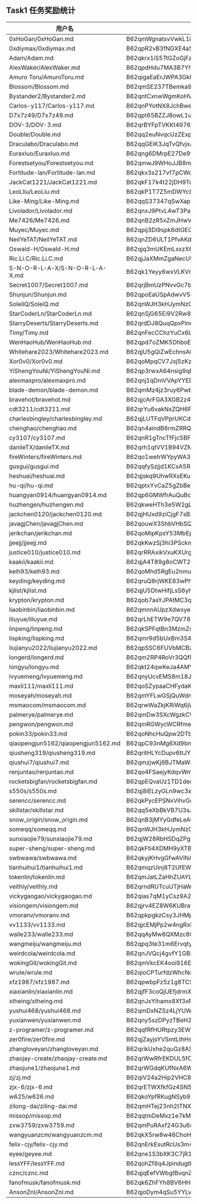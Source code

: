 ## Task1 任务奖励统计

| 用户名                             |  钱包地址                                                |  交易 hash                                            |
|------------------------------------|----------------------------------------------------------|-------------------------------------------------------|
| 0xHoGan/0xHoGan.md                 | B62qmWgnatsvVwkL1iGHuE2BhNF8piikGz6zssM3espTZaaAKqnVvCU  | 5JuDW696nNbm9gov14q1okeR8V5D7bVBJf9oFd6VY4Npsi5CgNCC  |
| 0xdiymax/0xdiymax.md               | B62qpR2vB3fNGXE4a5ACiCvcX9rKaLgUnQGT993xrCSi1BjwiPm9fM5  | 5JuZkEP5cNoYrThxWKk1DvFU3jzHvN5hmS9waGxH7yEw7irK5Xyh  | 
| Adam/Adam.md                       | B62qkrx1iS5TtGZoGjFzepEbgkqnHwJ2KU8dFRKwqhDWaxYzp6Vf3Fu  | 5Ju4wegfQVoKJ3xzvczbSxeeV9UpsLd3DCAQ8Hxwysg3RUUQHCM6  |
| AlexWaker/AlexWaker.md             | B62qpdHdu7MA3B7Yh5Fg1uLjp2dKohkHcoGA7HFP3G9uuhYQBxUBZga  | 5Juei1PHEKeUwaUDoiQ9ZTGbEDTXm8Ldx1qcmgkR83tajpCXvwXL  |
| Amuro Toru/AmuroToru.md            | B62qigaEaErJWPA3GktqdmymXcmv4pPG4HUofMPrDBGxEVdR4os81T1  | 5JuhDKWQt5XH2cnqMCyWoDjmToSjgtTPjjBPmiWVMgvbdrKVj8CX  |
| Blossom/Blossom.md                 | B62qmSE237TBemka9xTejuUdcW3VjdSLf1zeB3z6Dyc1h86C4H4DT2m  | 5JuNsvLFG9iSNk1PKGwBY6nist9Kkzd3G7Nm7R3TdDqKPSgKULdG  |
| Bystander2/Bystander2.md           | B62qntCxnwWgmKoHV17UBaYeUZF7MeEkkiMq7gnXq9Xa9qXV93REN5Z  | 5JvASU4kcv5o1YMJdDqeVUuRwtjRBFxayfj47d9z3HiNXhXKSgzt  |
| Carlos-y117/Carlos-y117.md         | B62qnPYotNX8JchBwe523w9yuTzkkxy3rHzTzLtdmuutz7bG2iMwnK8  | 5JvMpZUsN1FCxYE1mM9ZpkV7DhJvAQ5KqEr3WQ6oJytcoT4WL4oy  |
| D7x7z49/D7x7z49.md                 | B62qpt65BZZJ8owL1uobzaAnGqY8xAuoQnsWk3pvf7mN1AVoQQ5fq8i  | 5Juzy5GQuV6mrAQUa4EYtYq7j1mLhKGcAgC7BjYTgMc5BNbBaFdL  | 
| DOV-3/DOV-3.md                     | B62qrBYFpTVKKt4976JyPJvTBB3kCjScAc1Be9yyAgSM92AyEjDbJcp  | 5Jtq9fC6iCcCCFynnMvUDhwxR623PepNscLMdyCbMBMRR19r4zRu  |
| Double/Double.md                   | B62qq2euNvqcUzZExpRNtJissngaeYCeommbKSV9aihBDLN2QsUTHTa  | 5JupKWDggPYAsyKc55GjVADMhw3oAtddSyWnumbaRApShW11ztwy  |
| Draculabo/Draculabo.md             | B62qqGEiK3JqTvQfvjxAaUP6LSYsqunJc8TQ9EcpxnW6cwVtcHHrYsP  | 5JvKqeoKx3oQagvVvmb5ABZhvsMqR5hAdH2MEjRUTXQoytUojanA  |
| Euraxluo/Euraxluo.md               | B62qng6DMrpE27De9fU3LVbEMoSVAUqbZRsp7VZj2pdU7qxViJbF5Ff  | 5JuGTh22k4escUavfP7z7xRgsLPuoZ9xdVG4JW3rcTzXB9NUPnNL  |
| Forestsetyou/Forestsetyou.md       | B62qmwJ9WHoJJB8m6SHjm8MTxUsHgtCdESq9BsGXjBKSbc3Tr1BqSaU  | 5JuAcJ5vFtL6uM3DGnJuYLyo2f8BvPXNbaY7qZeTbzTdMckZFMzC  |
| Fortitude-lan/Fortitude-lan.md     | B62qkx3s217vf7pCWcGp9omvwBdfLuBLE9fB65MYhwxtZ6qgJAGvSR4  | 5JuQYBeKJiQTUo5KFPS5J9znAcJp5KV4WLoh4t5xbinKmMZKoY9o  |
| JackCat1221/JackCat1221.md         | B62qkF17k4t22jDH9TuGn3rWeuphrrBwwWbwq1c4CTf5wzWkeb6EP7H  | 5Jujy3Yef6q2MEqXuEgCrXRbVisEva5ibt8nu3BD136NMccmALLs  |
| LeoLliu/LeoLiu.md                  | B62qkP1T7Z5mDWYc8ULNAwN1jdwsaioQvr4YNVmmf1TGPPK6ve3cG5s  | 5JuP2zi1v5C9rRYQ7VavGrSu2b8Fy4sGfgZgDU6i7a7CNpHjvuGY  |
| Like-Ming/Like-Ming.md             | B62qqS37347qSwXapnmWK4T5AwGU6vHuPGu8E38jdzUAZSjqnJFQbem  | 5Jv79WBEtY2WaeUMd1cuJeiP5B2AAwz1GvXxfM687L2KmfdJ15ML  |
| Livolador/Livolador.md             | B62qnxJ9PtvL4wT3Pagdjwxugnou7AuCujZKnpHFMzsEgH8zxdVXYmq  | 5JtZ27J28ugCEQp5V7XYH815J1qCan4LGfxJxfBEtXkDvkMQCWiY  |
| Me7426/Me7426.md                   | B62qnB2zR5xZmJHwVriX84Dn49e9nrFBgj6SApboeCdFfRFqP8cKXWf  | 5JuGtm154CtVq1F1MtTByjEZdLrMWNY9jx4q3XMVRjH7ZRB4ga1a  |
| Muyec/Muyec.md                     | B62qpij3Di9spk6dtGEiXbAWZZSPa8aTcvMR6hQUCS5oMGXUJfov4V1  | 5JtY2gthZSr4mmDUzzmPFojh23WGwzxzypHCNscA8bhP3A661DJu  |
| NeilYeTAT/NeilYeTAT.md             | B62qnZD6ULT1PfvAKdy9sXQM3eKyZKXm3LmpmvoUCCWscVfGLe4vvja  | 5Juogs1MLjrTNsJPoTRrpc2vdwCmHn31kxr8MottPEDrtB7iM1Zk  |
| Oswald-H/Oswald-H.md               | B62qjq3mUKEmLsxzX6oSGDG9NMqnLkxpw4TsvJY6LPk6yo3Lsdepz5x  | 5JuBA4atxnzyvpQgbSwHqk4zfFf5DoZXko5Ybcibcw4buZ15KxQX  |
| Ric.Li.C/Ric.Li.C.md               | B62qjJaXMmZgaNecUUrDZ384uDQGYAAoTRTX7CAQ1YrBT6yo3gbzCCJ  | 5JtptjboZq8Z5TBsiLzjiPXV4bAAFhE8Q1ih3tghzcC5HCtQvP9E  |
| S-N-O-R-L-A-X/S-N-O-R-L-A-X.md     | B62qk1Yeyy6wxVLKVrZigcPKnJayW1p8iJ4h7arTQtrwL3Nb6y7LPip  | 5JujqXWhaeZARFE2KBh8uqpfMWNMsPHFZECdF6XZ8yMctnWmpWpM  |
| Secret1007/Secret1007.md           | B62qrjBmUzPNvvGc7bGvexjRdkR7rGMfdequZoAsUEiz9YPHKHJMLfy  | 5JvKsGne8E9WDwafhZ23RHqMS7DVx1QGfQToiEGQoA1rB4u8kGwP  |
| Shunjun/Shunjun.md                 | B62qpoEaUSpAdwvV5eSpv5pRtkeCA7wKsRjohLMkAKSZbK4tYjtBBBj  | 5Jtj7tC5iUyzFdPvo9EjVkX79nUu8hYFjmpPsGJjhoZjvrTWp7GA  |
| SoleilQ/SoleiQ.md                  | B62qnWJH3kHJymNzGJkmNT9SW5SBrsdxy6MtFiVqycPBMmhVAi44WV6  | 5JuYuAK1kYN66dfmdB7HwFKbXyZty4ZV92SsfcgT1iNo2hRqLPXx  |
| StarCoderLn/StarCoderLn.md         | B62qnSjG65Ei9V2Rw8NWXmyoMCqd3Y5SZzY7J3c9xJXvX51Qdej1GsD  | 5Jv63bNdW8hyJDDZ7MnRn33RPa3d9FBv7D3zFXRX4ybXnEfWDDvs  |
| StarryDeserts/StarryDeserts.md     | B62qrdDJ8QuqQpxPinusDUWzfCjN6JE6qB6T1JcCT9HEoCZjj8EgVQn  | 5JvEUgr6f5MGsjgEBuCY35TmALKyFJmNgpWAiqQX95oMmNj1V1rF  |
| Timy/Timy.md                       | B62qnFecCChzYuCx6Lthmn4nEwNwiGLJhySE2QGRy4C3GLNRfP4Byfe  | 5JubpnwA3JH5Bjh4fdiCpKbhjzB9anevAxgzU4UwPmK7ewZxEVba  |
| WenHaoHub/WenHaoHub.md             | B62qpd7oZMK5DhboEoFzKvGuEg44sc1RwikugRepjzFwisc58TEPRNp  | 5Jv387TYFMNtcHPCrsPBgyMDuSY6z5Hp1GVoeLHT6SVP3B3H5RdR  |
| Whitehare2023/Whitehare2023.md     | B62qjU5gQiZwEchnsAGderSbk5mhGqScSuHgYmCQDuuDQsGNsic56aY  | 5JuLwW9otNN8WN6wSuzsZSBw88JVPQGubRU45r9o3FUbJKJnn3Zj  |
| Xor0v0/Xor0v0.md                   | B62qoMpqCV7Jxj5zKzc8HxVXjAu8qWHvNT3NsjW5mCp3nzDuvU6JMtY  | 5JuNYAy3noxnqfEVvmvvStAtiChrWBDGBYZqQpnMbNJmXdCb8vdA  |
| YiShengYouNi/YiShengYouNi.md       | B62qp3rwxA64nsig9qDqZBaTgP8WmEqvZUh8wvKpjqUukGBy4n2GdQM  | 5JuJ18iTbyYyGE4YyGtrXw6dHWGtg7pnvVopzjrgA5gHQE69mdn3  |
| alexmaxpro/alexmaxpro.md           | B62qnj1qDmVVApYYEDeq5Wv6TAvgWZtnZhW9yEswD3h54umrrkrCheZ  | 5JumTigZ6tSi5ScY9RxaLg1shNkyDWu6Q2mAXZZFmor6L5JwesBo  |
| blade-demon/blade-demon.md         | B62qmMz4jz3ruy6PwbxTwdxHdRZkVuHk9XCU4Zq4dNGkogBN13hWKC9  | 5Ju2aubbj5bm3jGGztjmd5m3DFtR5kJa5ua32gynZRy4SLG1k3eu  |
| bravehot/bravehot.md               | B62qjcArFGA3XGB2z4E21jZw7H2rKgRzmDHivvAbZQMT3fYR3JQRgrT  | 5JurnG9Fd44ifH5tRd55ZqspJcSJgy6hXMH3ByWR91UJKZtTCRzn  |
| cdt3211/cdt3211.md                 | B62qrYu6vakNxZQH6FeQxBoGNgME7u35Wswqh53YEFPUVr7HwNrhiQC  | 5Jtm9pw8QDkR67hjjLtmDewK7A533wYFbmrsjjfvPFjqoBtgAUNj  |
| charlesbingley/charlesbingley.md   | B62qjLUTFqVPprUKCdDpcbn92uBgcyQyJMpgrFpyfZv2pfmqBvBZu7Y  | 5JtpGfAx4uGZk1hZkJw3p3M3j4TusfAoGgojcaupiEyvNYFCTWAc  |
| chenghao/chenghao.md               | B62qn4aindB6rmZRRQYsPEkyYtUpe3Rm2XX8zmUVHtmDNT24HKHodDa  | 5JuZ4hCBUWz9gZNZ6b4sXmrWgnjTdFAjgNbEWGLMA88Nr8ntsrts  |
| cy3107/cy3107.md                   | B62qnR1gTncTfFjc5BFohmScJn3VRhSjfQjdYcSeGXe6VCDjPPfWbAo  | 5JtX6kqdTZxVWnMepcYaTzB46BPH1GeCyhJb7PKqQPaemb4Ukxc1  |
| danileTX/danileTX.md               | B62qrh1qtVV1B94VZNegZwZ8uAFFNTbC7bhCSjkdkpmbuvnScrpM8gd  | 5Jv6VcoSXsNbbtgrS5oy5TKo13D86iE7aDCJJNNMfySuRat1gZYp  |
| fireWinters/fireWinters.md         | B62qo1wetrWYpyWA3a2ijCFNKkyiegrHAfTXhtcctjJyqCjyLhrDBdV  | 5JttfpvbtR8WGKdtUHxoxCzAGVSAuSggk1GsnT398qFJQdUTQRUK  |
| gusgui/gusgui.md                   | B62qqfySzjjd1KCsA5R8iSTYwC4ohxpmAMYWkoXWntUWugpBRDGbfBU  | 5JvD2VTnEHrApRJJuxxT6d7iyqQJa7E4UBDWLa3T2VT7oLfpBxLV  |
| heshuai/heshuai.md                 | B62qjskq9UhwRXsEKu89xzDGGUqo8CYJWyVBEMVVfxfPSMBbPbwPdvb  | 5JuWCq3ndHxzVvWTHwWBmBams25ho7mnpziaouChbFJCeVaMm8Fr  |
| hu-qi/hu-qi.md                     | B62qptxYvCaZ5gZbBe3Wq8bGAwR31rcLR865QLdV5AiPKLMKv54aeyZ  | 5JvK5dbRk7bjesaQwe8QWNKtkLkK8PoGriQa8dPPzCVuY9DCXw2k  |
| huangyan0914/huangyan0914.md       | B62qp6GMWfrAuQuBcUpjkaiHUi51Rt3P3TcbBGJPWMJ4peNx1ukaGnr  | 5Jtn8UPoo3kx5g4Br1hWtmPq9BRRAM6wRwSc2R2YLBuKNE7ntuiA  |
| huzhengen/huzhengen.md             | B62qkweHTh3e5W2gLgyYN9hDhkvsm1BHRzcWG7txZjxNjdYM6F6TmtK  | 5Jte9nDgM2Tn9PJUHAPf8LvsgvJq4XrdcdyJ7P2Fmft4YBCQSXWm  |
| jackchen0120/jackchen0120.md       | B62qjHUxd9ziCjgF7sB3dhJNqbjZHfBDrh8hsFxuy7vL8HUJ8dG8qW5  | 5JtaHV9VYNQikxgHsJ6DhUcYxPB4RyszQVJUQi8GLBURou7Fi7H4  |
| javagjChen/javagjChen.md           | B62qouwX3ShbVHbSQMWCUVBi9FiQgRMKExoh76mpzehsedde2kchsao  | 5JuN44ZmGfejZVj7VLHNXn4r9aYjdK9WGqupwnVmm3PjMfh6Shc8  |
| jerikchan/jerikchan.md             | B62qoMipKpsY53MbEpHLyvcuYijc9gavdTDa1dCzZ4xpbJ9AdS5aXGC  | 5Jv656CdHqcKBYZ6isWJiqhXDceQUcusD6e5vYa7QJm5SRMZY4RW  |
| jjeejj/jjeejj.md                   | B62qkKwzSj3hi3PSckmjzstUsWuVePEqBbaHaaBmfcHcNwks8o7ePrW  | 5Ju1PJbKmRdeEDUEVxzT8n4sFwq6CCRQPHSt8XXRQVtLvcDjgHwf  |
| justice010/justice010.md           | B62qrRRAxikVxuKXUrggkcmqvNnqNzz3RkYd8DLUAaD5yA5dSy2hvtU  | 5JtWcmNJjpJpELNmbog5UGAUGGFP23U5aqS3FW48SNXwno8MdZGD  |
| kaakii/kaakii.md                   | B62qjA4T89g8oCWT2YycyrtiBZHa89QaxdNYTATcsvaTbjfu6BJ7fLj  | 5JujQEDw2EcWiwBXUaTXfqk5tjEsTM1jwu7z1M6fmkcqXT8Qvv6D  |
| kelh93/kelh93.md                   | B62qoMhd5RgEu2nmu3Sx7Zw8K7Bbx1EQXExpC5fqyAZ2x9oWS8giuAd  | 5Jv9PXsoWunutmLKJBim3TaeKyH5eGgZCM6PgcHKuwKnL9mCFZK5  |
| keyding/keyding.md                 | B62qruQ8rjWKE83wPh2mPdqjtCsxsf256Asbs5XNnn3uTpMDnQmNGUf  | 5Ju76Tz81QomKGjbDP1FrBDe79tgv5HFRhhgzvED8x2FpYDkhhzR  |
| kjlist/kjlist.md                   | B62qjU5DtwHifjLsS6yhCKwwrzwKxvpUBy6iUYAe2GdjRccmT8ggWtK  | 5Jv1a6e6EatXSSL9yxRRb6nkohbLHfKEdta67S3PW51syH8LHHqY  |
| krypton/krypton.md                 | B62qob7asYJPAtMC3qtvqeZwXHYmfmsKHCTUBSh8rzdynZKySnZ3EJB  | 5Ju5Ki3FnXKi4DYnzD1mNhSmL6hWLZ865LgnuZy1hb8yoySGfPcy  |
| liaobinbin/liaobinbin.md           | B62qmnnAUpzXdwxyeaqLPWYo4VhUQMRNJSmBFN3f4h6yApA3Tg8ZgZJ  | 5Jts8cBDu6kRmUCHxtUtGxxofTds2u4m6BKaGnCSMW4x6wpwKCc7  |
| liluyue/liluyue.md                 | B62qrLhETW9e7QV787zwKwyv7jSbBsDvsLCeFHUxhxW87L4MQ9KUgHx  | 5Jum79cT22fgua9YQgGpVDwXn1hH3jp5c7GeT2LFETNrJGPPRmA7  |
| linpeng/linpeng.md                 | B62qkSPFqtBn3MzmZsichFxWyZd1CCKbmAU27iriTDRzjRi5DhwDqn9  | 5JuJrUT9pQ26hrFmC1vV7RTTzk8F7pYYZxGPBcyh641YBQeRdFZn  |
| lispking/lispking.md               | B62qmr9d5bUxBm3S4F9tzrGN1bNdnBEAkdqFhFvJiw5X3oeQZeZMZYP  | 5JvH6rAR82GKNEknEsKvSv8qGTjVqQxK3TVUD8p6d57rJLenRKdg  |
| liujianyu2022/liujianyu2022.md     | B62qpSSC6FUVbMCBzY69JqxtMM52dWzHaFRHTZY7BQrA9X59e2cAPXH  | 5Juag2NZbjxYRDghZUdXnsVDh8bFfGLPaobv8Wg6RJkYytpD1pBx  |
| longerd/longerd.md                 | B62qm2RP4RoVr3QQfMnqY6Ybz7EEddXAHyPAkettYXxnnSvR3L2cHde  | 5JtwFTCzg9FK4NWeSTxWbGw6sM68DFDqFS62pJ5di8WWSYypPewQ  |
| longyu/longyu.md                   | B62qkt24qwKeJa4AMYqkdnRz2Cc49DW6XrUk5eyFeyATR1QoykiMcbC  | 5JuqXJduvPAZH4GK1eyytd8y4WKdY78T4mVzTz5vf39tjLAhihN4  |
| lvyuemeng/lvyuemeng.md             | B62qnyUcvEMS8m18JLmHgR7g8qKuK7Bf1PgFAGyctQt4RpZcfaTaRNo  | 5JukE3qk7Q2bn7sew9itE8e18HaQHsU2y65bAQCrPqDGqVBEFTTo  |
| maxli111/maxli111.md               | B62qoSZypaaCHFydaKBYWAToU87iV7jRrUJ1TdHzwSx85GSfYo5CjY1  | 5JuTfe78AR2AgPiGXhFfb1GV5DdEmQ14qWjoHwKjBbkcoV2dLjd3  |
| moseyah/moseyah.md                 | B62qmYFLwGSjQuWdnygPLw5TvrMENrLEFQmTow8RhSUw6MCm2sjQEn9  | 5Jv5aBqQtWy9ohekiqyc7iTGvgD1vrMAiGqvwQsL85a6aEKu1JTc  |
| msmaocom/msmaocom.md               | B62qrwWaZkjKRiWq6jWEFjDDZTEnE1CYgyv4SoU7qLUw7Wt2U4RNky7  | 5JtqnuD8n7UJ8jSrcE1tmUaRABJpaGEbnC3a5RTXoDpQZAnftULG  |
| palmerye/palmerye.md               | B62qmDw3SXcWgzkCWkpH7pcB9N3M4Fb4avXQkrqXk5vNFkcvcjsqqG8  | 5JtYmpJYUyLBNxQBpmnGuJwPrzUk7aptsGD2TGi3pRb9fMKKGSHE  |
| pengwon/pengwon.md                 | B62qmRGWycWCRfmeyWoBHCmd2CYVZy1AwKt8mA9VZrFjPE3T14BUtbw  | 5JuuF7x9eqZFgNnfvxtDwNxDyG39x9qUdEbMZagQCeQE4Nhx9gx3  |
| pokin33/pokin33.md                 | B62qoNhcHuQpw2DTbAvM7KGLZKimHtPYG9S9pWSw1GPa6PrL2cvWCue  | 5JucwnShSoKM2Ln2AbQhYqccQKjntxbbHBTTfaGLtFvoWrDjFbiR  |
| qiaopengjun5162/qiaopengjun5162.md | B62qpC93nMg6Xd9bmW2GRS216xLes3ACrtpo1ykm3A2Xhsm5wQBX7gp  | 5Jv15gPan6FeWXDWDN4PuWuNS4jby8xM67EimXLiH3TQRzgKdJf1  |
| qiusheng319/qiusheng319.md         | B62qritHLYcDupv6ttJYK3MYeKK7jFkp1gMGE96vDXuSZHNRVjMv7iE  | 5Jv1n6HcMywAAMdtjMBTW3JBPDoFbeaM59cArR28yMPeYPazsBSC  |
| qiushui7/qiushui7.md               | B62qmzjwKj6BJTMaW8uYhgJNcjiMsQQMqKAk7DX8fbsrUkz9eYoJBTg  | 5Jtmv5HKytouj25mb27pEV8S1defzS1M86q6epNpmLZgYR6cZHyM  |
| renjuntao/renjuntao.md             | B62qo4FSaejyKdqvWmZoQqfv8T8AsCisQGFf3FVgA9RCz8nZ222DzoW  | 5JuqP22jxfELPCizhkqAPo26GTbDQ6di2KxUsH7BZNm1LqSaBxM3  |
| rocketsbigfan/rocketsbigfan.md     | B62qpEQvaUz1TD1deqje9VSwMvMar7EtGpHuULxG9WgcnkjibxKqN6N  | 5JtsF3oGxSCbfncCYKV7beuw9aMh8873pLjfuf9Vyx9EhRm9ZGDP  |
| s550s/s550s.md                     | B62qj8iELzyGLn9wc3xKB8Mi4dWYsekR3Gf4woCqvsZHUhFDdmP1bTp  | 5JuRmXMwMdiTNEATpwbGs3nREYFUhYhW6ww5mAScPebTLgQoj6vN  |
| serencc/serencc.md                 | B62qkPycEPSNxVihvGgZrsSDr6Ur72BMCdMpKo9nYhA4oXCmRG4FsWv  | 5Jtww2xEk2UikjdWHKu4N1n9ouRTxACwKFppyUh3pdWi6buBKQRh  |
| skillstar/skillstar.md             | B62qq5eXbBkVB7U3sJByuMdKr68HoMfmUhj8ZKEJvVVX4xEgr78my4S  | 5JudcnSaR1tSF8SpqYjxj2ympFXSSL7f53XdULtZoHTEJS9mmvDm  |
| snow_origin/snow_origin.md         | B62qnB3jMYyGdfeLeAG7Dn68ULXMbMmCT8tqNzBvTtbbTZ7srxGwDu3  | 5Jtaa4JwG1rbANtCCToCZPVphxEem2VfECuwMCPpBhzHNUJEvN8j  |
| someqq/someqq.md                   | B62qnWJH3kHJymNzGJkmNT9SW5SBrsdxy6MtFiVqycPBMmhVAi44WV6  | 5JuH2dXVyDRQdHYHuAsuzfh5L26ccsLg9eCM4mQz8pU9cTBsvY8s  |
| sunxiaojie79/sunxiaojie79.md       | B62qjW28RbHSDqZPgPxQ3YqAaUDP8fJaQ5prVr4iDDNeD9sp3458Uyp  | 5Ju7uPBmMGXRDbQVSKckeFnpi6vxbPZ9rZmjxAaJYYikEqzdHoqW  |
| super-sheng/super-sheng.md         | B62qkFti4XDMH9yXTBCXQJfs3A3fjSRH76te4LSkr8jBvJYv1xBRnDi  | 5JtxpT9ZJFCcgibQqAgdAJNY71KDZj4kjdEPLAQhJMRcpRFoC6jS  |
| swbwawa/swbwawa.md                 | B62qkyjKHvgGfwAViNAr6knjPtw1ZHr1osgUQEcD94Z8dHw6uaep2NH  | 5JuSim9Q13nQhEgkYW5MPtMjujWEVSL1C5Y8AQ1YUNQv8bdkSFcG  |
| tianhuihui1/tianhuihui1.md         | B62qmqzUinj8T2UfEWjebgxsaqaN6z44KWYG2X38af93gKL76wWWxeK  | 5JuyHuiZxDceud8PvGRABBetGeBc2wGUDbqZ5FBove84sgdmQV1R  |
| tokenlin/tokenlin.md               | B62qmJatLZaHhZUAYLdWbSLpQDuF3gRYJv1knDGruTRTubNbBJRSAVV  | 5Juvv7zU1hcQNFzGy9n8nkAWUJyCEogvedoqtyHTb3QqwrjxyCQz  |
| veithly/veithly.md                 | B62qrndRUTcuUTjHaWfderP5WgPK4ET23W8LthoS9PE8HeNx3SxNDv1  | 5JuuWCfB3itcTjTAhi4zy3FNMX7mBt3FR2sNEnHBBV1Ti4rvc2Qo  |
| vickygaogao/vickygaogao.md         | B62qias7qM1yCsz9A2K7htn8iWfwgLx6M3LWM3n6QucZmRUduUdoR8V  | 5JteQcrQntPahS81jdsxUx6wM8yzTY56LC5ySeaM9bdD7wCJVkct  |
| visiongem/visiongem.md             | B62qjrv4EZ8W6KUBrawnAvmPDH4QSEmeJ6jrLZnwShd2ZVedwuwvp3w  | 5JvNxzaLoZChGPkntrc2Vd2DrYxhhDU2qVu1VpVyratpKhcqkR79  |
| vmoranv/vmoranv.md                 | B62qpkpgkzCsy3JHMpV94DPgKGSWVfrtXwQWRe6b8yXoZ73XbTkrxKj  | 5JuoAp8t7q3ycWJNyPeaoDAqhZ8cJujXyKVrwtQ3KKUVfvcTMX36  |
| vv1133/vv1133.md                   | B62qjcEMjPp2w4ngRxHyzxEqumK58nXKVpjZpPk8HF9f2fLY5GvbEFS  | 5Ju9WrbLSiZLPRN1C6g2TRfgjJmo6ubQ2PCCPmv81oJFq3Xqa943  |
| walle233/walle233.md               | B62qqAyMw8QXMzc8QfyrKMUVmVpu9LNij62sj6jK717ADtGLNLpq6No  | 5JuGtCtadzphGZzeKgpAjqkAqtRJAFysjg8MKQrH9ZGZVH7NhZuv  |
| wangmeiju/wangmeiju.md             | B62qpq3te31m6ErvqtyNFtDn598AC3L87RVXNYW3it8zknH6GyF5oAB  | 5JuGNPsy4Zk1iHqzmPTYqHvsTMSWp2DTrTsnKtTXfKFq8AZojuiZ  |
| weirdcola/weirdcola.md             | B62qnJVQcj4gvfY1GBFryQZ4RJgfwqmVwCXB6umnH5cJQPFMLvotRL3  | 5JtxE4LshNpPcUPFpkK26ueQHa3FU4zAUJdgncZm72LupKXkyEQf  |
| wokingGit/wokingGit.md             | B62qmVkcEK4ooi916EN7RiX5HAH14UzhCAZMU26k3uw8Ez4CjcM8xa9  | 5JubkPxyRDNtyqfv3YtUySTzsptJfFwpP359BSaAmGnQeaL3ezk5  |
| wrule/wrule.md                     | B62qioCPTurfdzWhcNoGdBHTjFPfPMe22iPHBRpwK8EDzpRjCLMTj8N  | 5JtoEhQNGYr8bj1RLdJtGKbZQjxXXSBVenubxBFK7sPUa9JJXQtE  |
| xfz1987/xfz1987.md                 | B62qpwbpFz5z1g8TCSDGVJ418v98ob7m4VE3vcgm1XtQrgLVGin28af  | 5JtwbFr3Z2vZurFXH48ysfgu61eUvDdi5YrRpk93Q1CiYjbRhzxJ  |
| xiaxianlin/xiaxianlin.md           | B62qjfF3coQjUEfjdrmXiHNzwQKTCXQgyeLNCBGHSSozV6ebLp9iBoB  | 5JuGNQYVJviERVdPJ6pEMhMMGBMPL2xth4efAcorRD5h1Bz2FrKG  |
| xtheing/xtheing.md                 | B62qnJxYihamx8Xf3xPnA38rqXFnimjyuqt7Li3Bi3xLKF3u125npdY  | 5Juahx5d1s712iTvRYjYTktkkyji6LgWTtP7KYuSsXBamUsq9FPJ  |
| yushui468/yushui468.md             | B62qmDxNZSz4LjYUWWXYZwdxSsemdpWS5kgnNQWWKpLqFkiBzaUAarb  | 5JuvqXvKPiqtscRCErn6sp8oy59EoyGLhXVvdxcV7Wkhba5ugmXJ  |
| yuxianwen/yuxianwen.md             | B62qny5szDPyzTBeH2UR8ohEpZ9jRduP3wHbtKSBmQFa5Tqu2fTLDMg  | 5Jufuv6krkXt7CRyamijfeN87GiTuHFi3ax5dcD8TUmLatUAVfXv  |
| z-programer/z-programer.md         | B62qqfRfHURtpzy3EWYXGrReKYRuG4kA6vNWwr5eeHVWqoGf5t2TCsE  | 5Jv3wTrQZzJtqnzFsggYqPzzL73b7RwUdPn5xKZVYzekE9GReizN  |
| zer0fire/zer0fire.md               | B62qjZayjsYVSmtLthHsYh5YLPYvhoZGE1Wy5JYyCSoZtrZFMM6NPfh  | 5JuELkZUsfPwZ6aPf368ysLCJK9eAtXPjpMFENRaDKrVSYHDfj8Z  |
| zhangloveyan/zhangloveyan.md       | B62qrikUxhe2quGz8ASKRs1tS9eTBVEwD6Wo4z4uRDSEET8NG7LBLu7  | 5Jv7F4oM1H4KzPQ1gJbVz4HXKuhzUsNHt3GGUZQDriLYLUFmzLAA  |
| zhaojay-create/zhaojay-create.md   | B62qrWwRfrEKDUL5fCC6genTGi1xcJRBe5e9t2qmPn6sAy37RnVtsWa  | 5JuJD7myr3kNTCWxmZs8HgBRhYysjGsDwnkY1pHLf7YXDHGvuZ1F  |
| zhaojune1/zhaojune1.md             | B62qrWGdqKUfNxA6WmQNmykg3MMXEGjZdNbyY5sSRBw48Apso2ZXQ1j  | 5Ju2HnN1BnUPNwzQMN9BsUTrV6mpU4yceC9k2UYvYpZhEDqMfx6c  |
| zj/zj.md                           | B62qiV24a2Hip2VHC8oav9F9fGe56p3eBa15fQo6bjfmR1Sb9mLVzxJ  | 5JvA7G9WnZP4912Fk4k3PVfGM8wES1nXrUJHXBhSDt5BzsWjtQ12  |
| zjx-6/zjx-6.md                     | B62qrETWXfkfGz4SN52nNXz7DkHvLSKriSa1WJV9YSnVjsg3hZjKi9M  | 5JuGdMLFXESACYgGEEzuWrFYa5dTFFqn5cGmUeW2TmpUaMPQNrYV  |
| w625/w626.md                       | B62qkoYpfRKugNSyb9DVUFUFchbg4P4U5JDhs2LjcCbTBHWwyTXVXgh  | 5Ju8Jo4q4C3yJdwek36niEhAjrxVg9PTiXxpLpcfiBEqibFPahpw  |
| zilong-dai/ziling-dai.md           | B62qmHTej23nh2tTNXu6dpjiSwu3ofdjPd1p6mqLTyhic3QkiayTiAt  | 5Jv7g4S861VG1ViDSZysqaL1GMHbf2EyR3KL78ugvNWy3GB2jWXY  |
| missop/missop.md                   | B62qqtmDeMxz1e7kMNJUFXP4etvmSkEFyyaY1SMjSPjxVDivEy57ntj  | 5JuoAJu38EhXgGcU1EVXNdByP1rK5bLKMMbi6n4bjjRivA4kuAX3  |
| zxw3759/zxw3759.md                 | B62qmPuRAxf24G3u6n7hDo7uXNoCsCwyPu2Z8A6ZFCG2SDykTTgZVbZ  | 5JuUVbFbNyBjT2Ya6pvLAciDJfGGaNEiuJRuiRA6znypW4agfRnW  |
| wangyuanzcm/wangyuanzcm.md         | B62qkX5rw8w46ChoHcxQZuHakANL47mCs3RMSKhyYKJWzDWefdLxwCD  | 5JuwXf73ddJnJFDWyCPmjFXBoRvC1Fucn8Vu25FrFjXQU6iHp26P  |
| felix-cjy/felix-cjy.md             | B62qnErkEsutRcUs3m4Jhtg2JxQEgpTHiYZsCy7i166YsQwf8wcsTJj  | 5JuDuMtVk9kZMzDA5TWidAaLrU32CkiXLXd9Z5yiqPBGSxbBGM6r  |
| eyee/geyee.md                      | B62qne1S3bXK3C7jR1sMifwtaeZcYQYRRr11Wp9CEZ6TQnzZNjuUEC9  | 5JuYjNQdoz7qnTW15EUYynjyTGXX5SbQx1FVyv9oRk1dM2vsq8wW  |
| lessYFF/lessYFF.md                 | B62qohZf8q4JpindugtKFJtDCLo4eVDmKaxt9Ljw3Jtk9Gcfe9zB1mY  | 5Ju5rVeBXyUG2hiJMnoAYrTvvVresuoUVSDUVESdCqjVVLCNNLCP  |
| cznc/cznc.md                       | B62qjqEefVWbgtBvqnZNQVURHuXRTppaUPzsUNDL3A5Qpe2GfcFpRjB  | 5Ju9SytEz9r8N95v5xxsovgMb6roKcXmpaQad8jTrqrBiDfKxWys  |
| fanofmusk/fanofmusk.md             | B62qk6ZhFYh8BV6HHueatYnK8z1Zp4UgHsxorDRCHCpT5hXtFdi9z4Z  | 5JukXaVBvGAeaumEYGjYHS6cPnrvJofdHvQb5AMKqWtHSHgE84kW  |
| AnsonZnl/AnsonZnl.md               | B62qjoDym4qSu5YYLvmPTKePePpkGeXmPZAwwjHUpQNeP1hoFVJoB7a  | 5JuRrSyojvwLQTmVU8pqfiT6NG1ypeMd2BR5GSx1fTNf21RG4FMT  |



